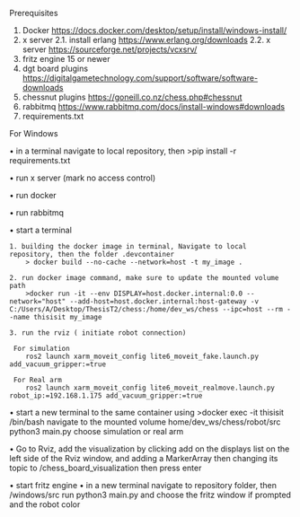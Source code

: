 Prerequisites 
1. Docker   https://docs.docker.com/desktop/setup/install/windows-install/
2. x server
2.1. install erlang https://www.erlang.org/downloads
2.2. x server   https://sourceforge.net/projects/vcxsrv/  
3. fritz engine 15 or newer
4. dgt board plugins  https://digitalgametechnology.com/support/software/software-downloads
5. chessnut plugins  https://goneill.co.nz/chess.php#chessnut
6. rabbitmq  https://www.rabbitmq.com/docs/install-windows#downloads
7. requirements.txt

For Windows

• in a terminal navigate to local repository, then >pip install -r requirements.txt

• run x server  (mark no access control)

• run docker

• run rabbitmq 

• start a terminal

	1. building the docker image in terminal, Navigate to local repository, then the folder .devcontainer
		> docker build --no-cache --network=host -t my_image .

	2. run docker image command, make sure to update the mounted volume path
		>docker run -it --env DISPLAY=host.docker.internal:0.0 --network="host" --add-host=host.docker.internal:host-gateway -v C:/Users/A/Desktop/ThesisT2/chess:/home/dev_ws/chess --ipc=host --rm --name thisisit my_image

	3. run the rviz ( initiate robot connection)

	 For simulation
		ros2 launch xarm_moveit_config lite6_moveit_fake.launch.py add_vacuum_gripper:=true

	 For Real arm
		ros2 launch xarm_moveit_config lite6_moveit_realmove.launch.py robot_ip:=192.168.1.175 add_vacuum_gripper:=true


• start a new terminal to the same container using
	>docker exec -it thisisit /bin/bash
navigate to the mounted volume home/dev_ws/chess/robot/src
python3 main.py
choose simulation or real arm

• Go to Rviz, add the visualization by clicking add on the displays list on the left side of the Rviz window, and adding a MarkerArray then changing its topic to /chess_board_visualization then press enter

• start fritz engine
• in a new terminal navigate to repository folder, then  /windows/src
      run  python3 main.py  and choose the fritz window if prompted and the robot color

